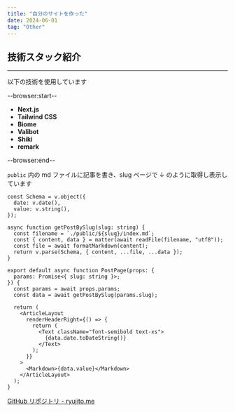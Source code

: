 ```yaml
---
title: "自分のサイトを作った"
date: 2024-06-01
tag: "Other"
---
```


## 技術スタック紹介

---

以下の技術を使用しています

--browser:start--

- **Next.js**
- **Tailwind CSS**
- **Biome**
- **Valibot**
- **Shiki**
- **remark**

--browser:end--

`public` 内の md ファイルに記事を書き、slug ページで ↓ のように取得し表示しています

```tsx
const Schema = v.object({
  date: v.date(),
  value: v.string(),
});

async function getPostBySlug(slug: string) {
  const filename = `./public/${slug}/index.md`;
  const { content, data } = matter(await readFile(filename, "utf8"));
  const file = await formatMarkdown(content);
  return v.parse(Schema, { content, ...file, ...data });
}

export default async function PostPage(props: {
  params: Promise<{ slug: string }>;
}) {
  const params = await props.params;
  const data = await getPostBySlug(params.slug);

  return (
    <ArticleLayout
      renderHeaderRight={() => {
        return (
          <Text className="font-semibold text-xs">
            {data.date.toDateString()}
          </Text>
        );
      }}
    >
      <Markdown>{data.value}</Markdown>
    </ArticleLayout>
  );
}
```

[GitHub リポジトリ - ryujito.me](https://github.com/ryuji-1to/ryujito.me)
